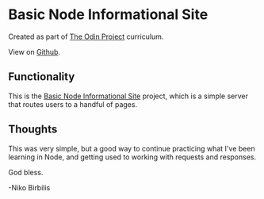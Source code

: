 # Basic Node Informational Site

Created as part of [The Odin Project](https://www.theodinproject.com) curriculum.

View on [Github](https://github.com/harmolipi/basic-informational-site-node).

## Functionality

This is the [Basic Node Informational Site](https://www.theodinproject.com/paths/full-stack-javascript/courses/nodejs/lessons/basic-informational-site) project, which is a simple server that routes users to a handful of pages.

## Thoughts

This was very simple, but a good way to continue practicing what I've been learning in Node, and getting used to working with requests and responses.

God bless.

-Niko Birbilis
